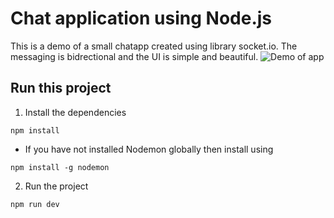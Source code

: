 # Chat application using Node.js
This is a demo of a small chatapp created using library socket.io. The messaging is bidrectional and the UI is simple and beautiful.
![Demo of app ](https://user-images.githubusercontent.com/113958713/219868268-04380347-1971-4652-8fab-e43212113d26.png)

## **Run this project**

1. Install the dependencies

```
npm install
```
+ If you have not installed Nodemon globally then  install using 

```
npm install -g nodemon
```

2. Run the project
```
npm run dev
```
